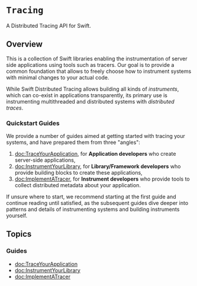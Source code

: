 # ``Tracing``

A Distributed Tracing API for Swift.

## Overview

This is a collection of Swift libraries enabling the instrumentation of server side applications using tools such as tracers. Our goal is to provide a common foundation that allows to freely choose how to instrument systems with minimal changes to your actual code.

While Swift Distributed Tracing allows building all kinds of _instruments_, which can co-exist in applications transparently, its primary use is instrumenting multithreaded and distributed systems with _distributed traces_.

### Quickstart Guides

We provide a number of guides aimed at getting started with tracing your systems, and have prepared them from three "angles":

1. <doc:TraceYourApplication>, for **Application developers** who create server-side applications, 
2. <doc:InstrumentYourLibrary>, for **Library/Framework developers** who provide building blocks to create these applications, 
3. <doc:ImplementATracer>, for **Instrument developers** who provide tools to collect distributed metadata about your application.

If unsure where to start, we recommend starting at the first guide and continue reading until satisfied, 
as the subsequent guides dive deeper into patterns and details of instrumenting systems and building instruments yourself.

## Topics

### Guides

- <doc:TraceYourApplication>
- <doc:InstrumentYourLibrary>
- <doc:ImplementATracer>
